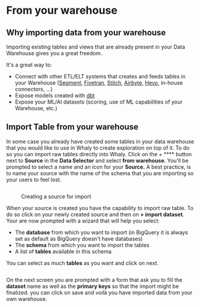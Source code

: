 # From your warehouse

## Why importing data from your warehouse

Importing existing tables and views that are already present in your Data Warehouse gives you a great freedom.

It's a great way to:

* Connect with other ETL/ELT systems that creates and feeds tables in your Warehouse ([Segment](https://segment.com/product/warehouses/), [Fivetran](https://fivetran.com/), [Stitch](https://www.stitchdata.com/), [Airbyte](https://airbyte.io/), [Hevo](https://hevodata.com/integrations/pipeline/?source=whaly), in-house connectors, ...)&#x20;
* &#x20;Expose models created with [dbt](https://www.getdbt.com/)
* Expose your ML/AI datasets (scoring, use of ML capabilities of your Warehouse, etc.)

## Import Table from your warehouse

In some case you already have created some tables in your data warehouse that you would like to use in Whaly to create exploration on top of it. To do so you can import raw tables directly into Whaly.  Click on the + **** button next to **Source** in the **Data Selector** and select **from warehouse**. You'll be prompted to select a name and an icon for your **Source.** A best practice, is to name your source with the name of the schema that you are importing so your users to feel lost.

<figure><img src="../../../.gitbook/assets/Screen Cast 2022-09-08 at 11.41.10 AM.gif" alt=""><figcaption><p>Creating a source for import</p></figcaption></figure>

When your source is created you have the capability to import raw table. To do so click on your newly created source and then on **+ import dataset**. Your are now prompted with a wizard that will help you select:

* The **database** from which you want to import (in BigQuery it is always set as default as BigQuery doesn't have databases)
* The **schema** from which you want to import the tables
* A list of **tables** available in this schema

You can select as much **tables** as you want and click on next.

<figure><img src="../../../.gitbook/assets/Screen Cast 2022-09-08 at 11.41.37 AM.gif" alt=""><figcaption></figcaption></figure>

On the next screen you are prompted with a form that ask you to fill the **dataset** name as well as the **primary keys** so that the import might be finalized. you can click on save and voilà you have imported data from your own warehouse.&#x20;
